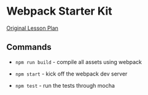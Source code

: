 # Webpack Starter Kit

[Original Lesson Plan](http://frontend.turing.io/lessons/webpack-demystified.html)

## Commands

- `npm run build` - compile all assets using webpack

- `npm start` - kick off the webpack dev server

- `npm test` - run the tests through mocha